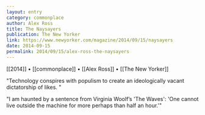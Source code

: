 ```yaml
---
layout: entry
category: commonplace
author: Alex Ross
title: The Naysayers
publication: The New Yorker
link: https://www.newyorker.com/magazine/2014/09/15/naysayers
date: 2014-09-15
permalink: 2014/09/15/alex-ross-the-naysayers
---
```


[[2014]] • [[commonplace]] • [[Alex Ross]] • [[The New Yorker]]

"Technology conspires with populism to create an ideologically vacant dictatorship of likes. "

"I am haunted by a sentence from Virginia Woolf’s 'The Waves': 'One cannot live outside the machine for more perhaps than half an hour.'"
